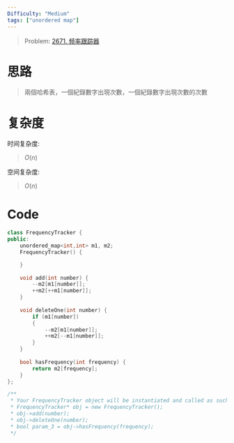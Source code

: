 ```yaml
---
Difficulty: "Medium"
tags: ["unordered map"]
---
```


> Problem: [2671. 频率跟踪器](https://leetcode.cn/problems/frequency-tracker/description/)

# 思路

> 兩個哈希表，一個紀錄數字出現次數，一個紀錄數字出現次數的次數

# 复杂度

时间复杂度:
> $O(n)$

空间复杂度:
> $O(n)$

# Code
```C++
class FrequencyTracker {
public:
    unordered_map<int,int> m1, m2;
    FrequencyTracker() {

    }
    
    void add(int number) {
        --m2[m1[number]];
        ++m2[++m1[number]];
    }
    
    void deleteOne(int number) {
        if (m1[number])
        {
            --m2[m1[number]];
            ++m2[--m1[number]];
        }
    }
    
    bool hasFrequency(int frequency) {
        return m2[frequency];
    }
};

/**
 * Your FrequencyTracker object will be instantiated and called as such:
 * FrequencyTracker* obj = new FrequencyTracker();
 * obj->add(number);
 * obj->deleteOne(number);
 * bool param_3 = obj->hasFrequency(frequency);
 */
```
  
